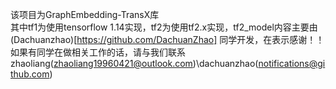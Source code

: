 该项目为GraphEmbedding-TransX库\
其中tf1为使用tensorflow 1.14实现，tf2为使用tf2.x实现，tf2_model内容主要由(Dachuanzhao)[https://github.com/DachuanZhao] 同学开发，在表示感谢！！\
如果有同学在做相关工作的话，请与我们联系 zhaoliang(zhaoliang19960421@outlook.com)\dachuanzhao(notifications@github.com)
